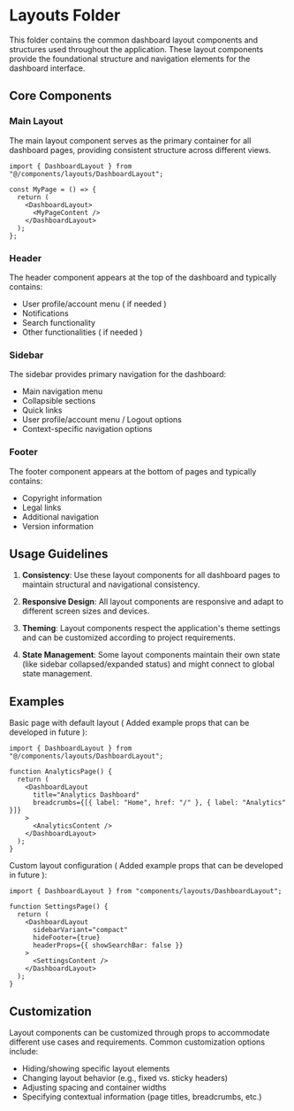 # Layouts Folder

This folder contains the common dashboard layout components and structures used throughout the application. These layout components provide the foundational structure and navigation elements for the dashboard interface.

## Core Components

### Main Layout

The main layout component serves as the primary container for all dashboard pages, providing consistent structure across different views.

```tsx
import { DashboardLayout } from "@/components/layouts/DashboardLayout";

const MyPage = () => {
  return (
    <DashboardLayout>
      <MyPageContent />
    </DashboardLayout>
  );
};
```

### Header

The header component appears at the top of the dashboard and typically contains:

- User profile/account menu ( if needed )
- Notifications
- Search functionality
- Other functionalities ( if needed )

### Sidebar

The sidebar provides primary navigation for the dashboard:

- Main navigation menu
- Collapsible sections
- Quick links
- User profile/account menu / Logout options
- Context-specific navigation options

### Footer

The footer component appears at the bottom of pages and typically contains:

- Copyright information
- Legal links
- Additional navigation
- Version information

## Usage Guidelines

1. **Consistency**: Use these layout components for all dashboard pages to maintain structural and navigational consistency.

2. **Responsive Design**: All layout components are responsive and adapt to different screen sizes and devices.

3. **Theming**: Layout components respect the application's theme settings and can be customized according to project requirements.

4. **State Management**: Some layout components maintain their own state (like sidebar collapsed/expanded status) and might connect to global state management.

## Examples

Basic page with default layout ( Added example props that can be developed in future ):

```tsx
import { DashboardLayout } from "@/components/layouts/DashboardLayout";

function AnalyticsPage() {
  return (
    <DashboardLayout
      title="Analytics Dashboard"
      breadcrumbs={[{ label: "Home", href: "/" }, { label: "Analytics" }]}
    >
      <AnalyticsContent />
    </DashboardLayout>
  );
}
```

Custom layout configuration ( Added example props that can be developed in future ):

```tsx
import { DashboardLayout } from "components/layouts/DashboardLayout";

function SettingsPage() {
  return (
    <DashboardLayout
      sidebarVariant="compact"
      hideFooter={true}
      headerProps={{ showSearchBar: false }}
    >
      <SettingsContent />
    </DashboardLayout>
  );
}
```

## Customization

Layout components can be customized through props to accommodate different use cases and requirements. Common customization options include:

- Hiding/showing specific layout elements
- Changing layout behavior (e.g., fixed vs. sticky headers)
- Adjusting spacing and container widths
- Specifying contextual information (page titles, breadcrumbs, etc.)
